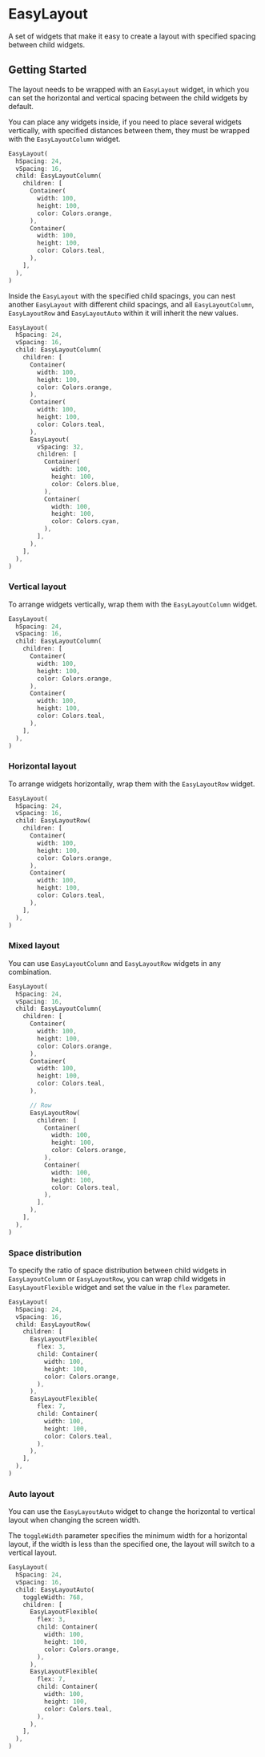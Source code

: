 # EasyLayout

A set of widgets that make it easy to create a layout with specified spacing between child widgets.

## Getting Started

The layout needs to be wrapped with an `EasyLayout` widget, in which you can set the horizontal and vertical spacing between the child widgets by default.

You can place any widgets inside, if you need to place several widgets vertically, with specified distances between them, they must be wrapped with the `EasyLayoutColumn` widget.
```dart
EasyLayout(
  hSpacing: 24,
  vSpacing: 16,
  child: EasyLayoutColumn(
    children: [
      Container(
        width: 100,
        height: 100,
        color: Colors.orange,
      ),
      Container(
        width: 100,
        height: 100,
        color: Colors.teal,
      ),
    ],
  ),
)
```

Inside the `EasyLayout` with the specified child spacings, you can nest another `EasyLayout` with different child spacings, and all `EasyLayoutColumn`, `EasyLayoutRow` and `EasyLayoutAuto` within it will inherit the new values. 
```dart
EasyLayout(
  hSpacing: 24,
  vSpacing: 16,
  child: EasyLayoutColumn(
    children: [
      Container(
        width: 100,
        height: 100,
        color: Colors.orange,
      ),
      Container(
        width: 100,
        height: 100,
        color: Colors.teal,
      ),
      EasyLayout(
        vSpacing: 32,
        children: [
          Container(
            width: 100,
            height: 100,
            color: Colors.blue,
          ),
          Container(
            width: 100,
            height: 100,
            color: Colors.cyan,
          ),
        ],
      ),
    ],
  ),
)
```

### Vertical layout

To arrange widgets vertically, wrap them with the `EasyLayoutColumn` widget.
```dart
EasyLayout(
  hSpacing: 24,
  vSpacing: 16,
  child: EasyLayoutColumn(
    children: [
      Container(
        width: 100,
        height: 100,
        color: Colors.orange,
      ),
      Container(
        width: 100,
        height: 100,
        color: Colors.teal,
      ),
    ],
  ),
)
```

### Horizontal layout

To arrange widgets horizontally, wrap them with the `EasyLayoutRow` widget.
```dart
EasyLayout(
  hSpacing: 24,
  vSpacing: 16,
  child: EasyLayoutRow(
    children: [
      Container(
        width: 100,
        height: 100,
        color: Colors.orange,
      ),
      Container(
        width: 100,
        height: 100,
        color: Colors.teal,
      ),
    ],
  ),
)
```

### Mixed layout

You can use `EasyLayoutColumn` and `EasyLayoutRow` widgets in any combination.
```dart
EasyLayout(
  hSpacing: 24,
  vSpacing: 16,
  child: EasyLayoutColumn(
    children: [
      Container(
        width: 100,
        height: 100,
        color: Colors.orange,
      ),
      Container(
        width: 100,
        height: 100,
        color: Colors.teal,
      ),

      // Row
      EasyLayoutRow(
        children: [
          Container(
            width: 100,
            height: 100,
            color: Colors.orange,
          ),
          Container(
            width: 100,
            height: 100,
            color: Colors.teal,
          ),
        ],
      ),
    ],
  ),
)
```

### Space distribution

To specify the ratio of space distribution between child widgets in `EasyLayoutColumn` or `EasyLayoutRow`, you can wrap child widgets in `EasyLayoutFlexible` widget and set the value in the `flex` parameter.
```dart
EasyLayout(
  hSpacing: 24,
  vSpacing: 16,
  child: EasyLayoutRow(
    children: [
      EasyLayoutFlexible(
        flex: 3,
        child: Container(
          width: 100,
          height: 100,
          color: Colors.orange,
        ),
      ),
      EasyLayoutFlexible(
        flex: 7,
        child: Container(
          width: 100,
          height: 100,
          color: Colors.teal,
        ),
      ),
    ],
  ),
)

```

### Auto layout

You can use the `EasyLayoutAuto` widget to change the horizontal to vertical layout when changing the screen width.

The `toggleWidth` parameter specifies the minimum width for a horizontal layout, if the width is less than the specified one, the layout will switch to a vertical layout.
```dart
EasyLayout(
  hSpacing: 24,
  vSpacing: 16,
  child: EasyLayoutAuto(
    toggleWidth: 768,
    children: [
      EasyLayoutFlexible(
        flex: 3,
        child: Container(
          width: 100,
          height: 100,
          color: Colors.orange,
        ),
      ),
      EasyLayoutFlexible(
        flex: 7,
        child: Container(
          width: 100,
          height: 100,
          color: Colors.teal,
        ),
      ),
    ],
  ),
)
```